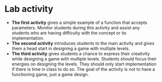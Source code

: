 # Lab activity

- **The first activity** gives a simple example of a function that accepts parameters. Monitor students during this activity and assist any students who are having difficulty with the concept or its implementation.
- **The second activity** introduces students to the main activity and gives them a head start in designing a game with multiple levels.
- **The third activity** gives students a chance to express their creativity while designing a game with multiple levels. Students should focus their energies on designing the levels. They should only start implementation if there is time in class to do so. The goal of the activity is not to have a functioning game, just a game design.
